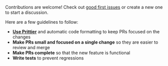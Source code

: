 Contributions are welcome! Check out [good first issues](https://github.com/DeXter-on-Radix/website/issues?labels=good+first+issue&sort=updated&state=open) or create a new one to start a discussion.

Here are a few guidelines to follow:

- **[Use Prittier](https://prettier.io/)** and automatic code formatting to keep PRs focused on the changes
- **Make PRs small and focused on a single change** so they are easier to review and merge
- **Make PRs complete** so that the new feature is functional
- **Write tests** to prevent regressions

